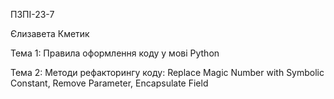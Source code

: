 ПЗПІ-23-7

Єлизавета Кметик

Тема 1: Правила оформлення коду у мові Python

Тема 2: Методи рефакторингу коду: Replace Magic Number with Symbolic Constant, Remove Parameter, Encapsulate Field
